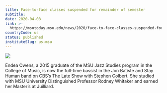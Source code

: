 ```yaml
---
title: Face-to-face classes suspended for remainder of semester
subtitle: 
date: 2020-04-08
link: >-
  https://msutoday.msu.edu/news/2020/face-to-face-classes-suspended-for-remainder-of-semester/
countryCode: us
status: published
instituteSlug: us-msu
---
```

![](https://msutoday.msu.edu/_/img/assets/2013/admin-3.jpg)

Endea Owens, a 2015 graduate of the MSU Jazz Studies program in the College of Music, is now the full-time bassist in the Jon Batiste and Stay Human band on CBS’s The Late Show with Stephen Colbert. She studied with MSU University Distinguished Professor Rodney Whitaker and earned her Master’s at Juilliard.